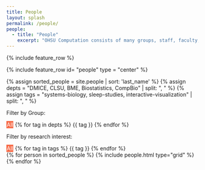 ```yaml
---
title: People
layout: splash
permalink: /people/
people:
  - title: "People"
    excerpt: "OHSU Computation consists of many groups, staff, faculty, and students."
---
```

{% include feature_row %}

{% include feature_row id= "people" type = "center" %}

{% assign sorted_people = site.people | sort: 'last_name' %}
{% assign depts = "DMICE, CLSU, BME, Biostatistics, CompBio" | split: ", " %}
{% assign tags = "systems-biology, sleep-studies, interactive-visualization" | split: ", " %}

Filter by Group:

<div class="button-group filter-button-group">
	<a class="button active btn btn--info" data-filter="*">All</a>
	{% for tag in depts %}
		<a class="button btn btn--info" data-filter=".{{ tag }}">{{ tag }}</a>
	{% endfor %}
</div>

Filter by research interest:

<div class="button-group filter-button-group">
	<a class="button active btn btn--info" data-filter="*">All</a>
	{% for tag in tags %}
		<a class="button btn btn--info" data-filter=".{{ tag }}">{{ tag }}</a>
	{% endfor %}
</div>

<div class="grid__wrapper">
	{% for person in sorted_people %}
    {% include people.html type="grid" %}
  {% endfor %}
</div>

<script src="https://code.jquery.com/jquery-3.1.0.min.js" integrity="sha256-cCueBR6CsyA4/9szpPfrX3s49M9vUU5BgtiJj06wt/s=" crossorigin="anonymous"></script>
<script src="https://unpkg.com/isotope-layout@3.0/dist/isotope.pkgd.js"></script>
<script>
	// init Isotope
	var $grid = $('.grid__wrapper').isotope({
    layoutMode : 'masonry'
	  // options
	});
	// filter items on button click
	$('.filter-button-group').on( 'click', 'a', function() {
	  var filterValue = $(this).attr('data-filter');
	  $grid.isotope({ filter: filterValue });
	});
	$('.button-group a.button').on('click', function(){
		$('.button-group a.button').removeClass('active');
		$(this).addClass('active');
	});
</script>

<style type="text/css">
	a.button.active {
		background: #F76B48;
		border: 1px solid #F76B48;
		color: #fff;
	}

  .grid-item {
  float: left;
  background: #e6e5e4;
  border: 3px solid #b6b5b4;
  box-shadow: 0 4px 8px 0 rgba(0, 0, 0, 0.2); /* this adds the "card" effect */
  padding: 16px;
  font-size: small;
  text-align: center;
  background-color: #f1f1f1;
}

.grid-item--width2 { width: 100px; }
.grid-item--height2 { height: 100px; }
</style>